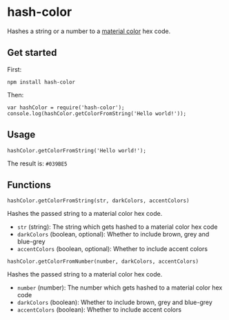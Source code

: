 # hash-color
Hashes a string or a number to a [material color](https://material.io/guidelines/style/color.html#color-color-palette) hex code.

## Get started
First:
```
npm install hash-color
```
Then:
```
var hashColor = require('hash-color');
console.log(hashColor.getColorFromString('Hello world!'));
```
## Usage
```
hashColor.getColorFromString('Hello world!');
```
The result is: `#039BE5`

## Functions
```
hashColor.getColorFromString(str, darkColors, accentColors)
```
Hashes the passed string to a material color hex code.
* `str` (string): The string which gets hashed to a material color hex code
* `darkColors` (boolean, optional): Whether to include brown, grey and blue-grey
* `accentColors` (boolean, optional): Whether to include accent colors

```
hashColor.getColorFromNumber(number, darkColors, accentColors)
```
Hashes the passed string to a material color hex code.
* `number` (number): The number which gets hashed to a material color hex code
* `darkColors` (boolean): Whether to include brown, grey and blue-grey
* `accentColors` (boolean): Whether to include accent colors
